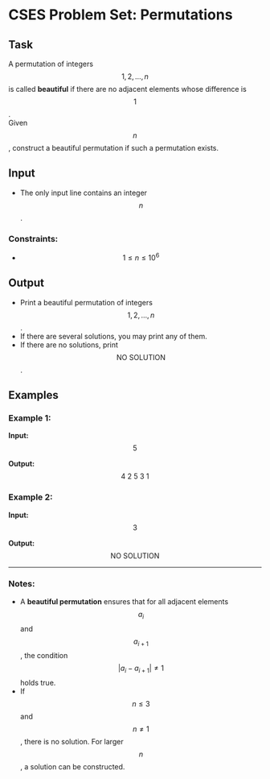 # CSES Problem Set: Permutations

## Task

A permutation of integers $$1, 2, \ldots, n$$ is called **beautiful** if there are no adjacent elements whose difference is $$1$$.  
Given $$n$$, construct a beautiful permutation if such a permutation exists.

## Input

- The only input line contains an integer $$n$$.

### Constraints:
- $$1 \leq n \leq 10^6$$

## Output

- Print a beautiful permutation of integers $$1, 2, \ldots, n$$.  
- If there are several solutions, you may print any of them.  
- If there are no solutions, print $$\text{NO SOLUTION}$$.

## Examples

### Example 1:
**Input:**
$$
5
$$

**Output:**
$$
4\ 2\ 5\ 3\ 1
$$

### Example 2:
**Input:**
$$
3
$$

**Output:**
$$
\text{NO SOLUTION}
$$

---

### Notes:
- A **beautiful permutation** ensures that for all adjacent elements $$a_i$$ and $$a_{i+1}$$, the condition $$|a_i - a_{i+1}| \neq 1$$ holds true.
- If $$n \leq 3$$ and $$n \neq 1$$, there is no solution. For larger $$n$$, a solution can be constructed.
